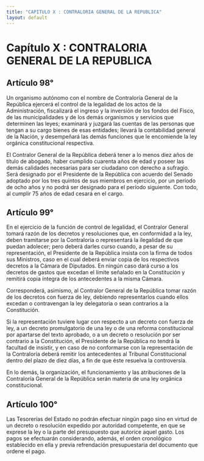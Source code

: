 ```yaml
---
title: "CAPITULO X : CONTRALORIA GENERAL DE LA REPUBLICA"
layout: default
---
```


# Capítulo X : CONTRALORIA GENERAL DE LA REPUBLICA

## Artículo 98°

Un organismo autónomo con el nombre de Contraloría General de la
República ejercerá el control de la legalidad de los actos de la
Administración, fiscalizará el ingreso y la inversión de los fondos del
Fisco, de las municipalidades y de los demás organismos y servicios que
determinen las leyes; examinará y juzgará las cuentas de las personas
que tengan a su cargo bienes de esas entidades; llevará la contabilidad
general de la Nación, y desempeñará las demás funciones que le
encomiende la ley orgánica constitucional respectiva.

El Contralor General de la República deberá tener a lo menos diez años
de título de abogado, haber cumplido cuarenta años de edad y poseer las
demás calidades necesarias para ser ciudadano con derecho a sufragio.
Será designado por el Presidente de la República con acuerdo del Senado
adoptado por los tres quintos de sus miembros en ejercicio, por un
período de ocho años y no podrá ser designado para el período siguiente.
Con todo, al cumplir 75 años de edad cesará en el cargo.

## Artículo 99°

En el ejercicio de la función de control de legalidad, el Contralor
General tomará razón de los decretos y resoluciones que, en conformidad
a la ley, deben tramitarse por la Contraloría o representará la
ilegalidad de que puedan adolecer; pero deberá darles curso cuando, a
pesar de su representación, el Presidente de la República insista con la
firma de todos sus Ministros, caso en el cual deberá enviar copia de los
respectivos decretos a la Cámara de Diputados. En ningún caso dará curso
a los decretos de gastos que excedan el límite señalado en la
Constitución y remitirá copia íntegra de los antecedentes a la misma
Cámara.

Corresponderá, asimismo, al Contralor General de la República tomar
razón de los decretos con fuerza de ley, debiendo representarlos cuando
ellos excedan o contravengan la ley delegatoria o sean contrarios a la
Constitución.

Si la representación tuviere lugar con respecto a un decreto con fuerza
de ley, a un decreto promulgatorio de una ley o de una reforma
constitucional por apartarse del texto aprobado, o a un decreto o
resolución por ser contrario a la Constitución, el Presidente de la
República no tendrá la facultad de insistir, y en caso de no conformarse
con la representación de la Contraloría deberá remitir los antecedentes
al Tribunal Constitucional dentro del plazo de diez días, a fin de que
éste resuelva la controversia.

En lo demás, la organización, el funcionamiento y las atribuciones de la
Contraloría General de la República serán materia de una ley orgánica
constitucional.

## Artículo 100°

Las Tesorerías del Estado no podrán efectuar ningún pago sino en virtud
de un decreto o resolución expedido por autoridad competente, en que se
exprese la ley o la parte del presupuesto que autorice aquel gasto. Los
pagos se efectuarán considerando, además, el orden cronológico
establecido en ella y previa refrendación presupuestaria del documento
que ordene el pago.

